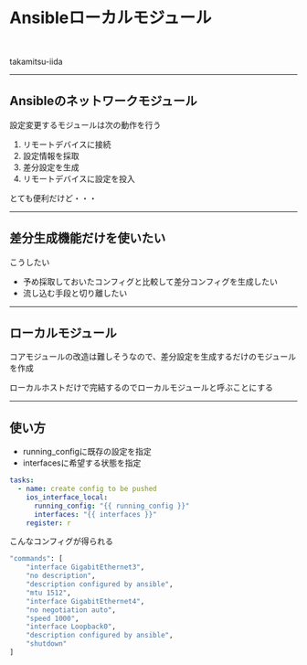 # Ansibleローカルモジュール

<br>

takamitsu-iida

---

## Ansibleのネットワークモジュール

設定変更するモジュールは次の動作を行う

1. リモートデバイスに接続
1. 設定情報を採取
1. 差分設定を生成
1. リモートデバイスに設定を投入

とても便利だけど・・・

---

## 差分生成機能だけを使いたい

こうしたい

- 予め採取しておいたコンフィグと比較して差分コンフィグを生成したい
- 流し込む手段と切り離したい

---

## ローカルモジュール

コアモジュールの改造は難しそうなので、差分設定を生成するだけのモジュールを作成

ローカルホストだけで完結するのでローカルモジュールと呼ぶことにする

---

## 使い方

- running_configに既存の設定を指定
- interfacesに希望する状態を指定

```yaml
tasks:
  - name: create config to be pushed
    ios_interface_local:
      running_config: "{{ running_config }}"
      interfaces: "{{ interfaces }}"
    register: r
```

こんなコンフィグが得られる

```bash
"commands": [
    "interface GigabitEthernet3",
    "no description",
    "description configured by ansible",
    "mtu 1512",
    "interface GigabitEthernet4",
    "no negotiation auto",
    "speed 1000",
    "interface Loopback0",
    "description configured by ansible",
    "shutdown"
]
```
